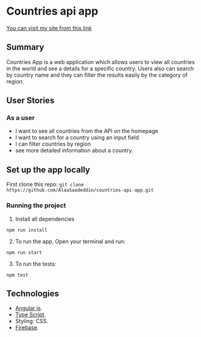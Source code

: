 # Countries api app

[You can visit my site from this link](/http:)

## Summary

Countries App is a web application which allows users to view all countries in the world and see a details for a specific country. Users also  can search by country name and they can filter the results easily by the category of region.

## User Stories

### As a user

- I want to see all countries from the API on the homepage
- I want to search for a country using an input field
- I can filter countries by region
- see more detailed information about a country.

## Set up the app locally

First clone this repo: ``` git clone https://github.com/AlaaSaadeddin/countries-api-app.git ```

### Running the project

1. Install all dependencies

```
npm run install
```

2. To run the app, Open your terminal and run:

```
npm run start
```

3. To run the tests:

```
npm test
```

## Technologies 

* [Angular js](https://angular.io/).
* [Type Script](https://www.typescriptlang.org/).
* Styling: CSS.
* [Firebase](https://firebase.google.com/).
